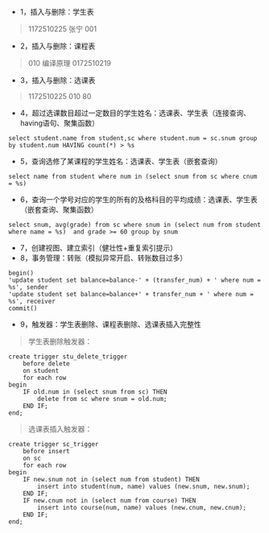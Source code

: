 - 1，插入与删除：学生表
> 1172510225 张宁 001
- 2，插入与删除：课程表 
> 010 编译原理 0172510219
- 3，插入与删除：选课表
> 1172510225 010 80
- 4，超过选课数目超过一定数目的学生姓名：选课表、学生表（连接查询、having语句、聚集函数）
```mysql
select student.name from student,sc where student.num = sc.snum group by student.num HAVING count(*) > %s
```
- 5，查询选修了某课程的学生姓名：选课表、学生表（嵌套查询）
```mysql
select name from student where num in (select snum from sc where cnum = %s)
```
- 6，查询一个学号对应的学生的所有的及格科目的平均成绩：选课表、学生表（嵌套查询、聚集函数）
```mysql
select snum, avg(grade) from sc where snum in (select num from student where name = %s)  and grade >= 60 group by snum
```
- 7，创建视图、建立索引（健壮性+重复索引提示）
- 8，事务管理：转账（模拟异常开启、转账数目过多）
```mysql
begin()
'update student set balance=balance-' + (transfer_num) + ' where num = %s', sender
'update student set balance=balance+' + transfer_num + ' where num = %s', receiver
commit()
```
- 9，触发器：学生表删除、课程表删除、选课表插入完整性
> 学生表删除触发器：
```mysql
create trigger stu_delete_trigger
    before delete
    on student
    for each row
begin
    IF old.num in (select snum from sc) THEN
        delete from sc where snum = old.num;
    END IF;
end;
```
> 选课表插入触发器：
```mysql
create trigger sc_trigger
    before insert
    on sc
    for each row
begin
    IF new.snum not in (select num from student) THEN
        insert into student(num, name) values (new.snum, new.snum);
    END IF;
    IF new.cnum not in (select num from course) THEN
        insert into course(num, name) values (new.cnum, new.cnum);
    END IF;
end;
```